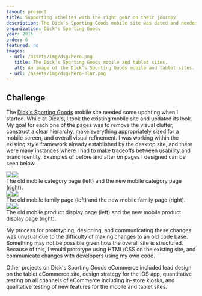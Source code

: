 ```yaml
---
layout: project
title: Supporting atheltes with the right gear on their journey
description: The Dick's Sporting Goods mobile site was dated and needed updates to make it more usable. I refreshed the visual design of the mobile site to make it easier for those shopping to get the gear they need.
organization: Dick's Sporting Goods
year: 2015
order: 6
featured: no
images: 
 - url: /assets/img/dsg/hero.png
   title: The Dick's Sporting Goods mobile and tablet sites.
   alt: An image of the Dick's Sporting Goods mobile and tablet sites.
 - url: /assets/img/dsg/hero-blur.png
---
```


## Challenge

The <a target="_blank" href="http://www.dickssportinggoods.com/">Dick's Sporting Goods</a> mobile site needed some updating when I started. While at Dick's, I took the existing mobile site and updated its look. My goal for each one of the pages was to remove the visual clutter, construct a clear hierarchy, make everything appropriately sized for a mobile screen, and overall visual refinement. I was working within the existing style framework already established by the desktop site, and there were many instances where I had to make tradeoffs between usability and brand identity. Examples of before and after on pages I designed can be seen below.

<div class="scrollBlock"><img class="image scroll" src="/assets/img/dsg/old-category.png"><img class="image scroll" src="/assets/img/dsg/new-category.png"></div><div class="image nine columns scrollBlockCaption">The old mobile category page (left) and the new mobile category page (right).</div>

<div class="scrollBlock"><img class="image scroll" src="/assets/img/dsg/old-family.png"><img class="image scroll" src="/assets/img/dsg/new-family.png"></div><div class="image nine columns scrollBlockCaption">The old mobile family page (left) and the new mobile family page (right).</div>

<div class="scrollBlock"><img class="image scroll" src="/assets/img/dsg/old-pdp.png"><img class="image scroll" src="/assets/img/dsg/new-pdp.png"></div><div class="image nine columns scrollBlockCaption">The old mobile product display page (left) and the new mobile product display page (right).</div>

My process for prototyping, designing, and communicating these changes was unusual due to the difficulty of making changes to an old code base. Something may not be possible given how the overall site is structured. Because of this, I would prototype using HTML/CSS on the existing site, and communicate changes with developers using my own code.

Other projects on Dick's Sporting Goods eCommerce included lead design on the tablet eCommerce site, design strategy for the iOS app, quantitative testing on all channels of eCommerce including in-store kiosks, and qualitative testing of new features for the mobile and tablet sites.